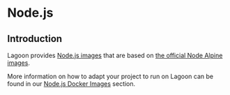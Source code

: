 # Node.js

## Introduction

Lagoon provides [Node.js images](https://github.com/uselagoon/lagoon-images/tree/main/images/node) that are based on [the official Node Alpine images](https://hub.docker.com/_/node/).

More information on how to adapt your project to run on Lagoon can be found in our [Node.js Docker Images](../docker-images/nodejs.md) section.
